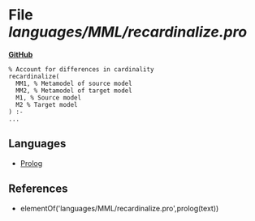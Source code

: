 # File _languages/MML/recardinalize.pro_
**[GitHub](https://github.com/softlang/yas/blob/master/languages/MML/recardinalize.pro)**
```
% Account for differences in cardinality
recardinalize(
  MM1, % Metamodel of source model 
  MM2, % Metamodel of target model
  M1, % Source model
  M2 % Target model
) :-
...
```

## Languages
* [Prolog](../languages/Prolog.md)

## References
* elementOf('languages/MML/recardinalize.pro',prolog(text))
